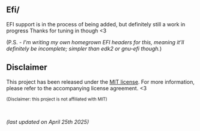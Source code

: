 ## Efi/

EFI support is in the process of being added, but definitely still a work in progress
Thanks for tuning in though <3

(P.S. - *I'm writing my own homegrown EFI headers for this, meaning it'll definitely be incomplete; simpler than edk2 or gnu-efi though.*)

## Disclaimer

This project has been released under the [MIT license](https://choosealicense.com/licenses/mit/).
For more information, please refer to the accompanying license agreement. <3

<sub>(Disclaimer: this project is not affiliated with MIT)</sub>

&nbsp;

*(last updated on April 25th 2025)*

